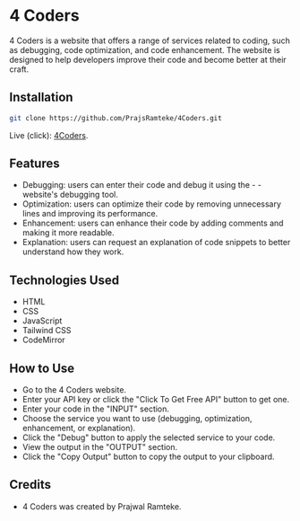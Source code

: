 <!-- @format -->

# 4 Coders

4 Coders is a website that offers a range of services related to coding, such as debugging, code optimization, and code enhancement. The website is designed to help developers improve their code and become better at their craft.

## Installation

```sh
git clone https://github.com/PrajsRamteke/4Coders.git
```

Live (click): [4Coders](https://forcoders.netlify.app/).

## Features

- Debugging: users can enter their code and debug it using the - - website's debugging tool.
- Optimization: users can optimize their code by removing unnecessary lines and improving its performance.
- Enhancement: users can enhance their code by adding comments and making it more readable.
- Explanation: users can request an explanation of code snippets to better understand how they work.

## Technologies Used

- HTML
- CSS
- JavaScript
- Tailwind CSS
- CodeMirror

## How to Use

- Go to the 4 Coders website.
- Enter your API key or click the "Click To Get Free API" button to get one.
- Enter your code in the "INPUT" section.
- Choose the service you want to use (debugging, optimization, enhancement, or explanation).
- Click the "Debug" button to apply the selected service to your code.
- View the output in the "OUTPUT" section.
- Click the "Copy Output" button to copy the output to your clipboard.

## Credits

- 4 Coders was created by Prajwal Ramteke.
